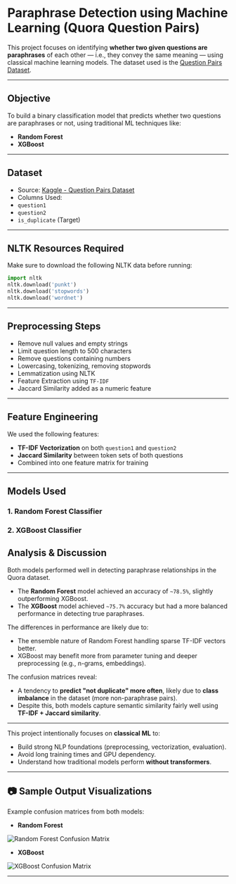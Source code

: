 #  Paraphrase Detection using Machine Learning (Quora Question Pairs)

This project focuses on identifying **whether two given questions are paraphrases** of each other — i.e., they convey the same meaning — using classical machine learning models. The dataset used is the [Question Pairs Dataset](https://www.kaggle.com/datasets/quora/question-pairs-dataset/data).

---

##  Objective

To build a binary classification model that predicts whether two questions are paraphrases or not, using traditional ML techniques like:
- **Random Forest**
- **XGBoost**

---

##  Dataset

-  Source: [Kaggle - Question Pairs Dataset](https://www.kaggle.com/datasets/quora/question-pairs-dataset/data)
-  Columns Used:
  - `question1`
  - `question2`
  - `is_duplicate` (Target)


---

##  NLTK Resources Required

Make sure to download the following NLTK data before running:

```python
import nltk
nltk.download('punkt')
nltk.download('stopwords')
nltk.download('wordnet')
```

---

##  Preprocessing Steps

-  Remove null values and empty strings
-  Limit question length to 500 characters
-  Remove questions containing numbers
-  Lowercasing, tokenizing, removing stopwords
-  Lemmatization using NLTK
-  Feature Extraction using `TF-IDF`
-  Jaccard Similarity added as a numeric feature

---

##  Feature Engineering

We used the following features:
- **TF-IDF Vectorization** on both `question1` and `question2`
- **Jaccard Similarity** between token sets of both questions
- Combined into one feature matrix for training

---

##  Models Used

### 1. **Random Forest Classifier**
### 2. **XGBoost Classifier**


##  Analysis & Discussion

Both models performed well in detecting paraphrase relationships in the Quora dataset.

- The **Random Forest** model achieved an accuracy of `~78.5%`, slightly outperforming XGBoost.
- The **XGBoost** model achieved `~75.7%` accuracy but had a more balanced performance in detecting true paraphrases.

The differences in performance are likely due to:
- The ensemble nature of Random Forest handling sparse TF-IDF vectors better.
- XGBoost may benefit more from parameter tuning and deeper preprocessing (e.g., n-grams, embeddings).

The confusion matrices reveal:
- A tendency to **predict "not duplicate" more often**, likely due to **class imbalance** in the dataset (more non-paraphrase pairs).
- Despite this, both models capture semantic similarity fairly well using **TF-IDF + Jaccard similarity**.


---

This project intentionally focuses on **classical ML** to:
- Build strong NLP foundations (preprocessing, vectorization, evaluation).
- Avoid long training times and GPU dependency.
- Understand how traditional models perform **without transformers**.


---

## 📷 Sample Output Visualizations

Example confusion matrices from both models:

- **Random Forest**

  
![Random Forest Confusion Matrix](rf_confusion_matrix.png)

- **XGBoost**

  
![XGBoost Confusion Matrix](xgb_confusion_matrix.png)

---

